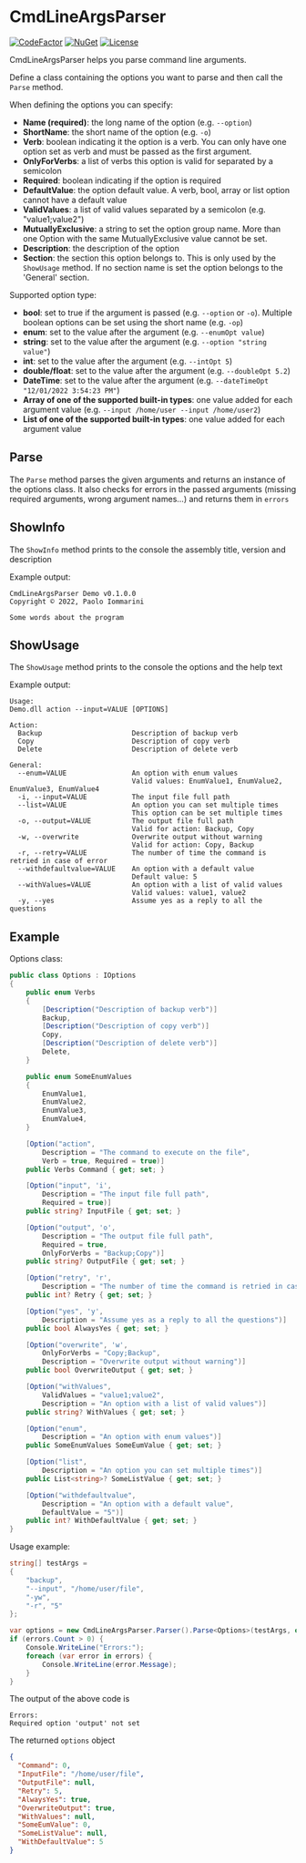 # CmdLineArgsParser
[![CodeFactor](https://www.codefactor.io/repository/github/sakya/cmdlineargsparser/badge)](https://www.codefactor.io/repository/github/sakya/cmdlineargsparser)
[![NuGet](https://img.shields.io/nuget/v/cmdlineargsparser.svg)](https://www.nuget.org/packages/CmdLineArgsParser/)
[![License](https://img.shields.io/github/license/sakya/cmdlineargsparser)](https://github.com/sakya/cmdlineargsparser/blob/master/LICENSE)

CmdLineArgsParser helps you parse command line arguments.

Define a class containing the options you want to parse and then call the `Parse` method.

When defining the options you can specify:
- **Name (required)**: the long name of the option (e.g. `--option`)
- **ShortName**: the short name of the option (e.g. `-o`)
- **Verb**: boolean indicating it the option is a verb. You can only have one option set as verb and must be passed as the first argument.
- **OnlyForVerbs**: a list of verbs this option is valid for separated by a semicolon 
- **Required**: boolean indicating if the option is required
- **DefaultValue**: the option default value. A verb, bool, array or list option cannot have a default value
- **ValidValues**: a list of valid values separated by a semicolon (e.g. "value1;value2")
- **MutuallyExclusive**: a string to set the option group name. More than one Option with the same MutuallyExclusive value cannot be set.
- **Description**: the description of the option
- **Section**: the section this option belongs to. This is only used by the `ShowUsage` method. If no section name is set the option belongs to the 'General' section.

Supported option type:
- **bool**: set to true if the argument is passed (e.g. `--option` or `-o`). Multiple boolean options can be set using the short name (e.g. `-op`)
- **enum**: set to the value after the argument (e.g. `--enumOpt value`)
- **string**: set to the value after the argument (e.g. `--option "string value"`)
- **int**: set to the value after the argument (e.g. `--intOpt 5`)
- **double/float**: set to the value after the argument (e.g. `--doubleOpt 5.2`)
- **DateTime**: set to the value after the argument (e.g. `--dateTimeOpt "12/01/2022 3:54:23 PM"`)
- **Array of one of the supported built-in types**: one value added for each argument value (e.g. `--input /home/user --input /home/user2`)
- **List of one of the supported built-in types**: one value added for each argument value

## Parse
The `Parse` method parses the given arguments and returns an instance of the options class. 
It also checks for errors in the passed arguments (missing required arguments, wrong argument names...) and returns them in `errors`

## ShowInfo
The `ShowInfo` method prints to the console the assembly title, version and description

Example output:
```
CmdLineArgsParser Demo v0.1.0.0
Copyright © 2022, Paolo Iommarini

Some words about the program
```
## ShowUsage
The `ShowUsage` method prints to the console the options and the help text

Example output:
```
Usage:
Demo.dll action --input=VALUE [OPTIONS]

Action:
  Backup                      Description of backup verb
  Copy                        Description of copy verb
  Delete                      Description of delete verb

General:
  --enum=VALUE                An option with enum values
                              Valid values: EnumValue1, EnumValue2, EnumValue3, EnumValue4
  -i, --input=VALUE           The input file full path
  --list=VALUE                An option you can set multiple times
                              This option can be set multiple times
  -o, --output=VALUE          The output file full path
                              Valid for action: Backup, Copy
  -w, --overwrite             Overwrite output without warning
                              Valid for action: Copy, Backup
  -r, --retry=VALUE           The number of time the command is retried in case of error
  --withdefaultvalue=VALUE    An option with a default value
                              Default value: 5
  --withValues=VALUE          An option with a list of valid values
                              Valid values: value1, value2
  -y, --yes                   Assume yes as a reply to all the questions
```

## Example
Options class:
```csharp
public class Options : IOptions
{
    public enum Verbs
    {
        [Description("Description of backup verb")]
        Backup,
        [Description("Description of copy verb")]
        Copy,
        [Description("Description of delete verb")]
        Delete,
    }

    public enum SomeEnumValues
    {
        EnumValue1,
        EnumValue2,
        EnumValue3,
        EnumValue4,
    }

    [Option("action",
        Description = "The command to execute on the file",
        Verb = true, Required = true)]
    public Verbs Command { get; set; }

    [Option("input", 'i',
        Description = "The input file full path",
        Required = true)]
    public string? InputFile { get; set; }

    [Option("output", 'o',
        Description = "The output file full path",
        Required = true,
        OnlyForVerbs = "Backup;Copy")]
    public string? OutputFile { get; set; }

    [Option("retry", 'r',
        Description = "The number of time the command is retried in case of error")]
    public int? Retry { get; set; }

    [Option("yes", 'y',
        Description = "Assume yes as a reply to all the questions")]
    public bool AlwaysYes { get; set; }

    [Option("overwrite", 'w',
        OnlyForVerbs = "Copy;Backup",
        Description = "Overwrite output without warning")]
    public bool OverwriteOutput { get; set; }

    [Option("withValues",
        ValidValues = "value1;value2",
        Description = "An option with a list of valid values")]
    public string? WithValues { get; set; }

    [Option("enum",
        Description = "An option with enum values")]
    public SomeEnumValues SomeEumValue { get; set; }

    [Option("list",
        Description = "An option you can set multiple times")]
    public List<string>? SomeListValue { get; set; }

    [Option("withdefaultvalue",
        Description = "An option with a default value",
        DefaultValue = "5")]
    public int? WithDefaultValue { get; set; }
}
```

Usage example:
```csharp
string[] testArgs =
{
    "backup",
    "--input", "/home/user/file",
    "-yw",
    "-r", "5"
};

var options = new CmdLineArgsParser.Parser().Parse<Options>(testArgs, out var errors);
if (errors.Count > 0) {
    Console.WriteLine("Errors:");
    foreach (var error in errors) {
        Console.WriteLine(error.Message);
    }
}
```

The output of the above code is
```
Errors:
Required option 'output' not set
```
The returned `options` object
```json
{
  "Command": 0,
  "InputFile": "/home/user/file",
  "OutputFile": null,
  "Retry": 5,
  "AlwaysYes": true,
  "OverwriteOutput": true,
  "WithValues": null,
  "SomeEumValue": 0,
  "SomeListValue": null,
  "WithDefaultValue": 5
}
```
